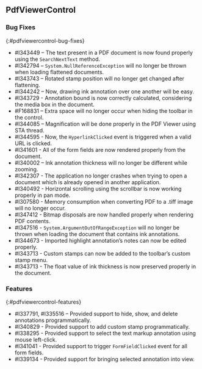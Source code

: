 ## PdfViewerControl

### Bug Fixes
{:#pdfviewercontrol-bug-fixes}
* \#I343449 – The text present in a PDF document is now found properly using the `SearchNextText` method.
* \#I342794 – `System.NullReferenceException` will no longer be thrown when loading flattened documents. 
* \#I343743 – Rotated stamp position will no longer get changed after flattening.
* \#I344242 – Now, drawing ink annotation over one another will be easy. 
* \#I343729 - Annotation bound is now correctly calculated, considering the media box in the document.
* \#F168831 – Extra space will no longer occur when hiding the toolbar in the control. 
* \#I344085 – Magnification will be done properly in the PDF Viewer using STA thread.
* \#I344595 - Now, the `HyperlinkClicked` event is triggered when a valid URL is clicked.
* \#I341601 - All of the form fields are now rendered properly from the document.
* \#I340002 – Ink annotation thickness will no longer be different while zooming.
* \#I342307 - The application no longer crashes when trying to open a document which is already opened in another application.
* \#I340492 - Horizontal scrolling using the scrollbar is now working properly in pan mode.
* \#I307580 - Memory consumption when converting PDF to a .tiff image will no longer occur.
* \#I347412 - Bitmap disposals are now handled properly when rendering PDF contents.
* \#I347516 - `System.ArgumentOutOfRangeException` will no longer be thrown when loading the document that contains ink annotations.
* \#I344673 - Imported highlight annotation’s notes can now be edited properly.
* \#I343713 - Custom stamps can now be added to the toolbar’s custom stamp menu.
* \#I343713 - The float value of ink thickness is now preserved properly in the document.

### Features
{:#pdfviewercontrol-features}
* \#I337791, #I335516 – Provided support to hide, show, and delete annotations programmatically.
* \#I340829 - Provided support to add custom stamp programmatically.
* \#I338295 - Provided support to select the text markup annotation using mouse left-click.
* \#I341041 - Provided support to trigger `FormFieldClicked` event for all form fields.
* \#I339134 - Provided support for bringing selected annotation into view.
